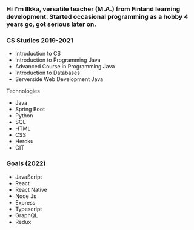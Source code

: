 <h3>Hi I'm Ilkka, versatile teacher (M.A.) from Finland learning development. Started occasional programming as a hobby 4 years go, got serious later on.</p>


<h3>CS Studies 2019-2021</h3>
<ul>
<li>Introduction to CS</li>
<li>Introduction to Programming Java</li>
<li>Advanced Course in Programming Java</li>
<li>Introduction to Databases</li>
<li>Serverside Web Development Java</li>

</ul


<h3>Technologies</h3>
<ul>
<li>Java</li>
<li>Spring Boot</li>
<li>Python</li>
<li>SQL</li>
<li>HTML</li>
<li>CSS</li>
<li>Heroku</li>
<li>GIT</li>
</ul>

<h3>Goals (2022)</h3>
<ul>
<li>JavaScript</li>
<li>React</li>
<li>React Native</li>
<li>Node Js</li>
<li>Express</li>
<li>Typescript</li>
<li>GraphQL</li>
<li>Redux</li>

</ul>